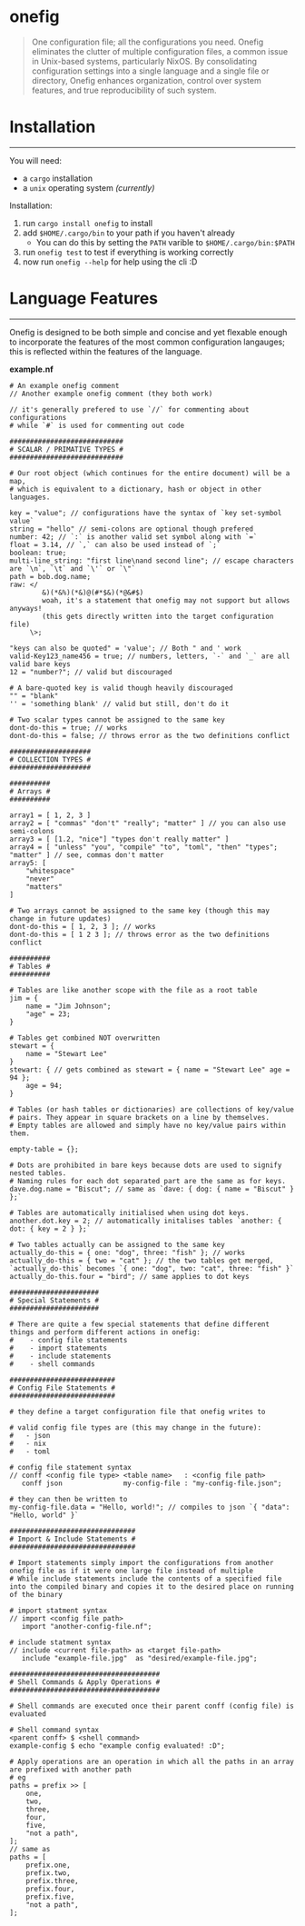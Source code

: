 # onefig
> One configuration file; all the configurations you need.
Onefig eliminates the clutter of multiple configuration files, a common issue in Unix-based systems, particularly NixOS. By consolidating configuration settings into a single language and a single file or directory, Onefig enhances organization, control over system features, and true reproducibility of such system.

# Installation
---
You will need:
- a `cargo` installation
- a `unix` operating system *(currently)*

Installation:
1. run `cargo install onefig` to install
2. add `$HOME/.cargo/bin` to your path if you haven't already
    - You can do this by setting the `PATH` varible to `$HOME/.cargo/bin:$PATH`
3. run `onefig test` to test if everything is working correctly
4. now run `onefig --help` for help using the cli :D

# Language Features
---
Onefig is designed to be both simple and concise and yet flexable enough to incorporate the features of the most common configuration langauges; this is reflected within the features of the language.

**example.nf**

```onefig
# An example onefig comment
// Another example onefig comment (they both work)

// it's generally prefered to use `//` for commenting about configurations
# while `#` is used for commenting out code

############################
# SCALAR / PRIMATIVE TYPES #
############################

# Our root object (which continues for the entire document) will be a map,
# which is equivalent to a dictionary, hash or object in other languages.

key = "value"; // configurations have the syntax of `key set-symbol value`
string = "hello" // semi-colons are optional though prefered
number: 42; // `:` is another valid set symbol along with `=`
float = 3.14, // `,` can also be used instead of `;`
boolean: true;
multi-line_string: "first line\nand second line"; // escape characters are `\n`, `\t` and `\'` or `\"`
path = bob.dog.name;
raw: </
		&)(*&%)(*&)@(#*$&)(*@&#$)
		woah, it's a statement that onefig may not support but allows anyways!
		(this gets directly written into the target configuration file)
	 \>;

"keys can also be quoted" = 'value'; // Both " and ' work
valid-Key123_name456 = true; // numbers, letters, `-` and `_` are all valid bare keys
12 = "number?"; // valid but discouraged

# A bare-quoted key is valid though heavily discouraged
"" = "blank"
'' = 'something blank' // valid but still, don't do it

# Two scalar types cannot be assigned to the same key
dont-do-this = true; // works
dont-do-this = false; // throws error as the two definitions conflict

####################
# COLLECTION TYPES #
####################

##########
# Arrays #
##########

array1 = [ 1, 2, 3 ]
array2 = [ "commas" "don't" "really"; "matter" ] // you can also use semi-colons
array3 = [ [1.2, "nice"] "types don't really matter" ]
array4 = [ "unless" "you", "compile" "to", "toml", "then" "types"; "matter" ] // see, commas don't matter
array5: [
    "whitespace"
    "never"
    "matters"
]

# Two arrays cannot be assigned to the same key (though this may change in future updates)
dont-do-this = [ 1, 2, 3 ]; // works
dont-do-this = [ 1 2 3 ]; // throws error as the two definitions conflict

##########
# Tables #
##########

# Tables are like another scope with the file as a root table
jim = {
    name = "Jim Johnson";
    "age" = 23;
}

# Tables get combined NOT overwritten
stewart = {
    name = "Stewart Lee"
}
stewart: { // gets combined as stewart = { name = "Stewart Lee" age = 94 };
    age = 94;
}

# Tables (or hash tables or dictionaries) are collections of key/value
# pairs. They appear in square brackets on a line by themselves.
# Empty tables are allowed and simply have no key/value pairs within them.

empty-table = {};

# Dots are prohibited in bare keys because dots are used to signify nested tables.
# Naming rules for each dot separated part are the same as for keys.
dave.dog.name = "Biscut"; // same as `dave: { dog: { name = "Biscut" } };`

# Tables are automatically initialised when using dot keys.
another.dot.key = 2; // automatically initalises tables `another: { dot: { key = 2 } };`

# Two tables actually can be assigned to the same key
actually_do-this = { one: "dog", three: "fish" }; // works
actually_do-this = { two = "cat" }; // the two tables get merged, `actually_do-this` becomes `{ one: "dog", two: "cat", three: "fish" }`
actually_do-this.four = "bird"; // same applies to dot keys

######################
# Special Statements #
######################

# There are quite a few special statements that define different things and perform different actions in onefig:
#	 - config file statements
#	 - import statements
#	 - include statements
#	 - shell commands

##########################
# Config File Statements #
##########################

# they define a target configuration file that onefig writes to

# valid config file types are (this may change in the future):
# 	- json
# 	- nix
# 	- toml

# config file statement syntax
// conff <config file type> <table name>   : <config file path>
   conff json               my-config-file : "my-config-file.json";

# they can then be written to
my-config-file.data = "Hello, world!"; // compiles to json `{ "data": "Hello, world" }`

###############################
# Import & Include Statements #
###############################

# Import statements simply import the configurations from another onefig file as if it were one large file instead of multiple
# While include statements include the contents of a specified file into the compiled binary and copies it to the desired place on running of the binary

# import statment syntax
// import <config file path>
   import "another-config-file.nf";

# include statment syntax
// include <current file-path> as <target file-path>
   include "example-file.jpg"  as "desired/example-file.jpg";
   
#####################################
# Shell Commands & Apply Operations #
#####################################

# Shell commands are executed once their parent conff (config file) is evaluated

# Shell command syntax
<parent conff> $ <shell command>
example-config $ echo "example config evaluated! :D";

# Apply operations are an operation in which all the paths in an array are prefixed with another path
# eg
paths = prefix >> [
	one,
	two,
	three,
	four,
	five,
	"not a path",
];
// same as
paths = [
	prefix.one,
	prefix.two,
	prefix.three,
	prefix.four,
	prefix.five,
	"not a path",
];
```